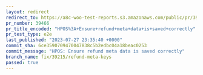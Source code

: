 ```yaml
---
layout: redirect
redirect_to: https://a8c-woo-test-reports.s3.amazonaws.com/public/pr/39466/e2e/index.html
pr_number: 39466
pr_title_encoded: "HPOS%3A+Ensure+refund+meta+data+is+saved+correctly"
pr_test_type: e2e
last_published: "2023-07-27 23:35:40 +0000"
commit_sha: 6ce3590709470047838c5b2edbc04a18beac0253
commit_message: "HPOS: Ensure refund meta data is saved correctly"
branch_name: fix/39215/refund-meta-keys
passed: true
---
```


